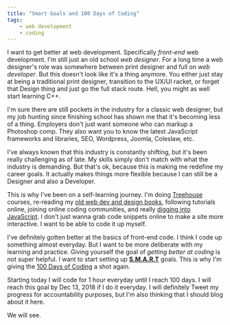 ```yaml
---
title: "Smart Goals and 100 Days of Coding"
tags: 
    - web development 
    - coding
---
```


I want to get better at web development. Specifically _front-end_ web development. I'm still just an old school _web designer_. For a long time a web designer's role was somewhere between print designer and full on _web developer_. But this doesn't look like it's a thing anymore. You either just stay at being a traditional print designer, transition to the UX/UI racket, or forget that Design thing and just go the full stack route. Hell, you might as well start learning C++.

I'm sure there are still pockets in the industry for a classic web designer, but my job hunting since finishing school has shown me that it's becoming less of a thing. Employers don't just want someone who can markup a Photoshop comp. They also want you to know the latest JavaScript frameworks and libraries, SEO, Wordpress, Joomla, Coleslaw, etc.

I've always known that this industry is constantly shifting, but it's been really challenging as of late. My skills simply don't match with what the industry is demanding. But that's ok, because this is making me redefine my career goals. It actually makes things more flexible because I can still be a Designer and also a Developer.

This is why I've been on a self-learning journey. I'm doing [Treehouse](https://teamtreehouse.com/) courses, re-reading my [old web dev and design books](https://www.amazon.com/Web-Design-HTML-JavaScript-jQuery/dp/1118907442/ref=sr_1_1?s=books&ie=UTF8&qid=1536159363&sr=1-1&keywords=john+duckett), following tutorials online, joining online coding communities, and really [digging into JavaScript](https://eloquentjavascript.net/). I don't just wanna grab code snippets online to make a site more interactive. I want to be able to code it up myself.

I've definitely gotten better at the basics of front-end code. I think I code up something almost everyday. But I want to be more deliberate with my learning and practice. Giving yourself the goal of _getting better at coding_ is not super helpful. I want to start setting up [**S.M.A.R.T**](https://en.wikipedia.org/wiki/SMART_criteria) goals. This is why I'm giving the [100 Days of Coding](https://www.100daysofcode.com/) a shot again.

Starting today I will code for 1 hour everyday until I reach 100 days. I will reach this goal by Dec 13, 2018 if I do it everyday. I will definitely Tweet my progress for accountability purposes, but I'm also thinking that I should blog about it here.

We will see.

